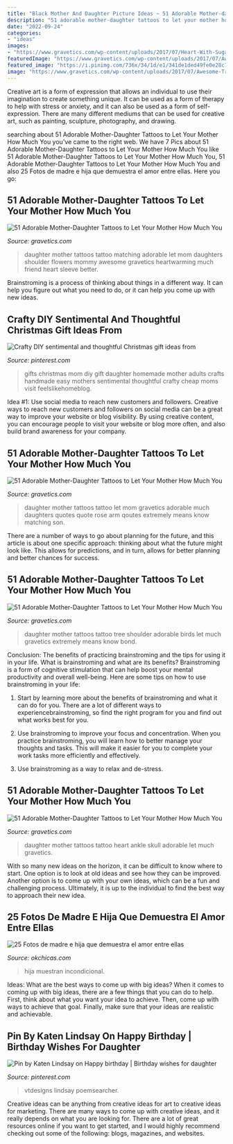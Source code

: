 ```yaml
---
title: "Black Mother And Daughter Picture Ideas ~ 51 Adorable Mother-daughter Tattoos To Let Your Mother How Much You"
description: "51 adorable mother-daughter tattoos to let your mother how much you"
date: "2022-09-24"
categories:
- "ideas"
images:
- "https://www.gravetics.com/wp-content/uploads/2017/07/Heart-With-Sugar-Skull-Mother-Daughter-Tattoo-On-Ankle.jpg"
featuredImage: "https://www.gravetics.com/wp-content/uploads/2017/07/Awesome-Mother-And-Daughter-Flowers-On-Shoulder.jpg"
featured_image: "https://i.pinimg.com/736x/34/1d/e1/341de1ded49fe0e28c77afd4d3b824e4.jpg"
image: "https://www.gravetics.com/wp-content/uploads/2017/07/Awesome-Tree-With-Birds-On-Shoulder-Mother-Daughter-Tattoo-Idea.jpg"
---
```



Creative art is a form of expression that allows an individual to use their imagination to create something unique. It can be used as a form of therapy to help with stress or anxiety, and it can also be used as a form of self-expression. There are many different mediums that can be used for creative art, such as painting, sculpture, photography, and drawing.

	

		
searching about 51 Adorable Mother-Daughter Tattoos to Let Your Mother How Much You you've came to the right web. We have 7 Pics about 51 Adorable Mother-Daughter Tattoos to Let Your Mother How Much You like 51 Adorable Mother-Daughter Tattoos to Let Your Mother How Much You, 51 Adorable Mother-Daughter Tattoos to Let Your Mother How Much You and also 25 Fotos de madre e hija que demuestra el amor entre ellas. Here you go:
		
    
## 51 Adorable Mother-Daughter Tattoos To Let Your Mother How Much You

<img loading=lazy src="https://www.gravetics.com/wp-content/uploads/2017/07/Awesome-Mother-And-Daughter-Flowers-On-Shoulder.jpg" onerror="this.onerror=null;this.src='https://tse4.mm.bing.net/th?id=OIP.vj4mQINQJcy0T67OflSIdQHaHV&amp;pid=15.1';" alt="51 Adorable Mother-Daughter Tattoos to Let Your Mother How Much You">

_Source: gravetics.com_

>daughter mother tattoos tattoo matching adorable let mom daughters shoulder flowers mommy awesome gravetics heartwarming much friend heart sleeve better. 

	

Brainstroming is a process of thinking about things in a different way. It can help you figure out what you need to do, or it can help you come up with new ideas.

    
## Crafty DIY Sentimental And Thoughtful Christmas Gift Ideas From

<img loading=lazy src="https://i.pinimg.com/736x/34/1d/e1/341de1ded49fe0e28c77afd4d3b824e4.jpg" onerror="this.onerror=null;this.src='https://tse4.mm.bing.net/th?id=OIP.VEAzCchrbOoLuDSDbSpdEQHaPV&amp;pid=15.1';" alt="Crafty DIY sentimental and thoughtful Christmas gift ideas from">

_Source: pinterest.com_

>gifts christmas mom diy gift daughter homemade mother adults crafts handmade easy mothers sentimental thoughtful crafty cheap moms visit feelslikehomeblog. 

	

Idea #1: Use social media to reach new customers and followers.
Creative ways to reach new customers and followers on social media can be a great way to improve your website or blog visibility. By using creative content, you can encourage people to visit your website or blog more often, and also build brand awareness for your company.

    
## 51 Adorable Mother-Daughter Tattoos To Let Your Mother How Much You

<img loading=lazy src="https://www.gravetics.com/wp-content/uploads/2017/07/Ultimate-Quote-With-Rose-On-Arm.jpg" onerror="this.onerror=null;this.src='https://tse2.mm.bing.net/th?id=OIP.tZWZnjqK9QVTcByZKTQMpAHaHa&amp;pid=15.1';" alt="51 Adorable Mother-Daughter Tattoos to Let Your Mother How Much You">

_Source: gravetics.com_

>daughter mother tattoos tattoo let mom gravetics adorable much daughters quotes quote rose arm qoutes extremely means know matching son. 

	

There are a number of ways to go about planning for the future, and this article is about one specific approach: thinking about what the future might look like. This allows for predictions, and in turn, allows for better planning and better chances for success.

    
## 51 Adorable Mother-Daughter Tattoos To Let Your Mother How Much You

<img loading=lazy src="https://www.gravetics.com/wp-content/uploads/2017/07/Awesome-Tree-With-Birds-On-Shoulder-Mother-Daughter-Tattoo-Idea.jpg" onerror="this.onerror=null;this.src='https://tse2.mm.bing.net/th?id=OIP.PSe6ahlFuvpyXrfEE3HHoQHaFj&amp;pid=15.1';" alt="51 Adorable Mother-Daughter Tattoos to Let Your Mother How Much You">

_Source: gravetics.com_

>daughter mother tattoos tattoo tree shoulder adorable birds let much gravetics extremely means know bond. 

	

Conclusion: The benefits of practicing brainstroming and the tips for using it in your life.
What is brainstroming and what are its benefits? Brainstroming is a form of cognitive stimulation that can help boost your mental productivity and overall well-being. Here are some tips on how to use brainstroming in your life: 
1. Start by learning more about the benefits of brainstroming and what it can do for you. There are a lot of different ways to experiencebrainstroming, so find the right program for you and find out what works best for you. 

2. Use brainstroming to improve your focus and concentration. When you practice brainstroming, you will learn how to better manage your thoughts and tasks. This will make it easier for you to complete your work tasks more efficiently and effectively. 

3. Use brainstroming as a way to relax and de-stress.

    
## 51 Adorable Mother-Daughter Tattoos To Let Your Mother How Much You

<img loading=lazy src="https://www.gravetics.com/wp-content/uploads/2017/07/Heart-With-Sugar-Skull-Mother-Daughter-Tattoo-On-Ankle.jpg" onerror="this.onerror=null;this.src='https://tse3.mm.bing.net/th?id=OIP.xJ8hydk3iPt5-WnfkhtQowHaHa&amp;pid=15.1';" alt="51 Adorable Mother-Daughter Tattoos to Let Your Mother How Much You">

_Source: gravetics.com_

>daughter mother tattoos tattoo heart ankle skull adorable let much gravetics. 

	

With so many new ideas on the horizon, it can be difficult to know where to start. One option is to look at old ideas and see how they can be improved. Another option is to come up with your own ideas, which can be a fun and challenging process. Ultimately, it is up to the individual to find the best way to approach their new idea.

    
## 25 Fotos De Madre E Hija Que Demuestra El Amor Entre Ellas

<img loading=lazy src="https://www.okchicas.com/wp-content/uploads/2015/02/hermosas-fotos-madre-e-hija-2.jpg" onerror="this.onerror=null;this.src='https://tse4.mm.bing.net/th?id=OIP.5p_FVHdH64Tes2HoDYmf8wHaLO&amp;pid=15.1';" alt="25 Fotos de madre e hija que demuestra el amor entre ellas">

_Source: okchicas.com_

>hija muestran incondicional. 

	

Ideas: What are the best ways to come up with big ideas?
When it comes to coming up with big ideas, there are a few things that you can do to help. First, think about what you want your idea to achieve. Then, come up with ways to achieve that goal. Finally, make sure that your ideas are realistic and achievable.

    
## Pin By Katen Lindsay On Happy Birthday | Birthday Wishes For Daughter

<img loading=lazy src="https://i.pinimg.com/736x/64/44/03/6444037f90bf9848b83383a4f03ea1f1.jpg" onerror="this.onerror=null;this.src='https://tse4.mm.bing.net/th?id=OIP.YNYmn9d2Rulm8X7OLuwBSQHaNL&amp;pid=15.1';" alt="Pin by Katen Lindsay on Happy birthday | Birthday wishes for daughter">

_Source: pinterest.com_

>vtdesigns lindsay poemsearcher. 

	

Creative ideas can be anything from creative ideas for art to creative ideas for marketing. There are many ways to come up with creative ideas, and it really depends on what you are looking for. There are a lot of great resources online if you want to get started, and I would highly recommend checking out some of the following: blogs, magazines, and websites.

